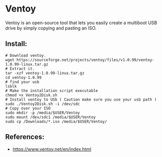 Ventoy
======

Ventoy is an open-source tool that lets you easily create a multiboot USB drive by simply copying and pasting an ISO.

Install:
-------
```
# Download ventoy.
wget https://sourceforge.net/projects/ventoy/files/v1.0.99/ventoy-1.0.99-linux.tar.gz
# Extract it.
tar -xzf ventoy-1.0.99-linux.tar.gz
cd ventoy-1.0.99
# find your usb
lsblk
# Make the installation script executable
chmod +x Ventoy2Disk.sh
# Install ventoy to USb ( Caution make sure you use your usb path )
sudo ./Ventoy2Disk.sh -i /dev/sdc
# Copy over your ISO
sudo mkdir -p /media/$USER/Ventoy
sudo mount /dev/sdc1 /media/$USER/Ventoy
sudo cp /Downloads/*.iso /media/$USER/Ventoy/
```

References:
-----------
* https://www.ventoy.net/en/index.html
